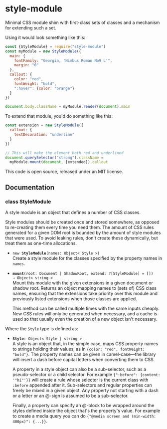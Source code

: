 <!-- To edit this file, edit /src/README.md, not /README.md -->

# style-module

Minimal CSS module shim with first-class sets of classes and a
mechanism for extending such a set.

Using it would look something like this:

```javascript
const {StyleModule} = require("style-module")
const myModule = new StyleModule({
  main: {
    fontFamily: "Georgia, 'Nimbus Roman No9 L'",
    margin: "0"
  },
  callout: {
    color: "red",
    fontWeight: "bold",
    ":hover": {color: "orange"}
  }
})

document.body.className = myModule.render(document).main
```

To extend that module, you'd do something like this:

```javascript
const extension = new StyleModule({
  callout: {
    textDecoration: "underline"
  }
})

// This will make the element both red and underlined
document.querySelector("strong").className =
  myModule.mount(document, [extended]).callout
```

This code is open source, released under an MIT license.
    
## Documentation

### class StyleModule

A style module is an object that defines a number of CSS
classes.

Style modules should be created once and stored somewhere, as
opposed to re-creating them every time you need them. The amount of
CSS rules generated for a given DOM root is bounded by the amount
of style modules that were used. To avoid leaking rules, don't
create these dynamically, but treat them as one-time allocations.

 * `new `**`StyleModule`**`(names: Object< Style >)`\
   Create a style module for the classes specified by the property
   names in `names`.

 * **`mount`**`(root: Document | ShadowRoot, extend: ?[StyleModule] = []) → Object< string >`\
   Mount this module with the given extensions in a given document
   or shadow root. Returns an object mapping names to (sets of)
   CSS class names, ensuring that the extensions take priority over
   this module and previously listed extensions when those classes
   are applied.

   This method can be called multiple times with the same inputs
   cheaply. New CSS rules will only be generated when necessary, and
   a cache is used so that usually even the creation of a new object
   isn't necessary.


Where the `Style` type is defined as:

 * **`Style`**`: Object< Style | string >`\
   A style is an object that, in the simple case, maps CSS property
   names to strings holding their values, as in `{color: "red",
   fontWeight: "bold"}`. The property names can be given in
   camel-case—the library will insert a dash before capital letters
   when converting them to CSS.

   A property in a style object can also be a sub-selector, such as a
   pseudo-selector or a child selector. For example `{":before":
   {content: '"hi"'}}` will create a rule whose selector is the
   current class with `:before` appended after it. Sub-selectors and
   regular properties can freely be mixed in a given object. Any
   property not starting with a dash or a letter or an @-sign is
   assumed to be a sub-selector.

   Finally, a property can specify an @-block to be wrapped around the
   styles defined inside the object that's the property's value. For
   example to create a media query you can do `{"@media screen and
   (min-width: 400px)": {...}}`.


